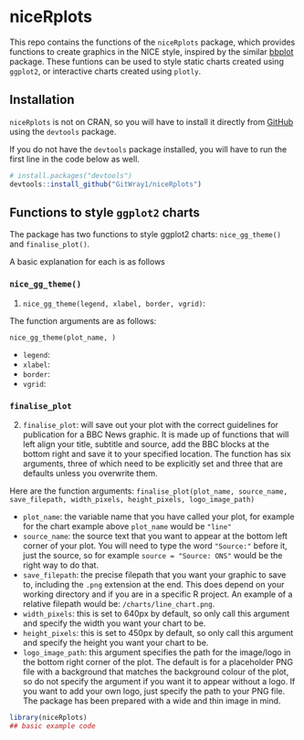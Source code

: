 
<!-- README.md is generated from README.Rmd. Please edit that file -->

# niceRplots

<!-- badges: start -->
<!-- badges: end -->

This repo contains the functions of the `niceRplots` package, which
provides functions to create graphics in the NICE style, inspired by the
similar [bbplot](https://github.com/bbc/bbplot) package. These funtions
can be used to style static charts created using `ggplot2`, or
interactive charts created using `plotly`.

## Installation

`niceRplots` is not on CRAN, so you will have to install it directly
from [GitHub](https://github.com/) using the `devtools` package.

If you do not have the `devtools` package installed, you will have to
run the first line in the code below as well.

``` r
# install.packages("devtools")
devtools::install_github("GitWray1/niceRplots")
```

## Functions to style `ggplot2` charts

The package has two functions to style ggplot2 charts: `nice_gg_theme()`
and `finalise_plot()`.

A basic explanation for each is as follows

### `nice_gg_theme()`

1.  `nice_gg_theme(legend, xlabel, border, vgrid)`:

The function arguments are as follows:

`nice_gg_theme(plot_name, )`

-   `legend`:
-   `xlabel`:
-   `border`:
-   `vgrid`:

### `finalise_plot`

2.  `finalise_plot`: will save out your plot with the correct guidelines
    for publication for a BBC News graphic. It is made up of functions
    that will left align your title, subtitle and source, add the BBC
    blocks at the bottom right and save it to your specified location.
    The function has six arguments, three of which need to be explicitly
    set and three that are defaults unless you overwrite them.

Here are the function arguments:
`finalise_plot(plot_name, source_name, save_filepath, width_pixels, height_pixels, logo_image_path)`

-   `plot_name`: the variable name that you have called your plot, for
    example for the chart example above `plot_name` would be `"line"`  
-   `source_name`: the source text that you want to appear at the bottom
    left corner of your plot. You will need to type the word `"Source:"`
    before it, just the source, so for example `source = "Source: ONS"`
    would be the right way to do that.
-   `save_filepath`: the precise filepath that you want your graphic to
    save to, including the `.png` extension at the end. This does depend
    on your working directory and if you are in a specific R project. An
    example of a relative filepath would be: `/charts/line_chart.png`.  
-   `width_pixels`: this is set to 640px by default, so only call this
    argument and specify the width you want your chart to be.
-   `height_pixels`: this is set to 450px by default, so only call this
    argument and specify the height you want your chart to be.
-   `logo_image_path`: this argument specifies the path for the
    image/logo in the bottom right corner of the plot. The default is
    for a placeholder PNG file with a background that matches the
    background colour of the plot, so do not specify the argument if you
    want it to appear without a logo. If you want to add your own logo,
    just specify the path to your PNG file. The package has been
    prepared with a wide and thin image in mind.

``` r
library(niceRplots)
## basic example code
```
